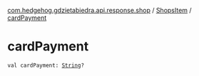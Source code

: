 [com.hedgehog.gdzietabiedra.api.response.shop](../index.md) / [ShopsItem](index.md) / [cardPayment](./card-payment.md)

# cardPayment

`val cardPayment: `[`String`](https://kotlinlang.org/api/latest/jvm/stdlib/kotlin/-string/index.html)`?`